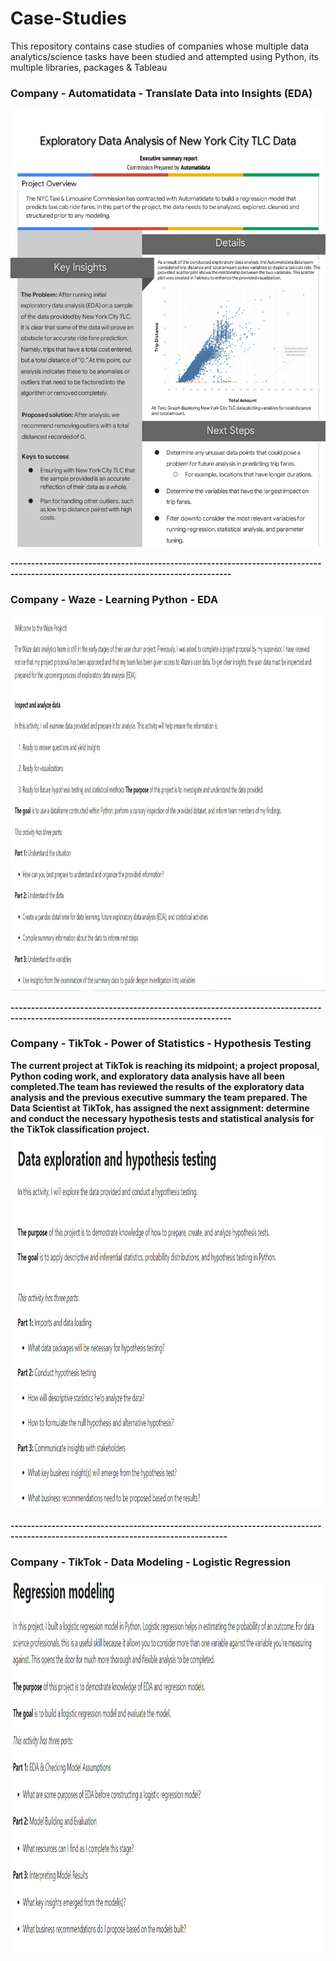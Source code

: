 # Case-Studies
This repository contains case studies of companies whose multiple data analytics/science tasks have been studied and attempted using Python, its multiple libraries, packages & Tableau

### Company - Automatidata - Translate Data into Insights (EDA)
<img src="https://github.com/ShreevaniRao/Case-Studies/blob/main/EDA/Automatidata-Executive-Summary.png" width="700" height="700">

**----------------------------------------------------------------------------------------------------------------------------------**
### Company - Waze - Learning Python - EDA</span>
<img src="https://github.com/ShreevaniRao/Case-Studies/blob/main/EDA/Learning Python -Waze (EDA).png" width="900" height="600">

**----------------------------------------------------------------------------------------------------------------------------------**
### Company - TikTok - Power of Statistics - Hypothesis Testing</span>

**The current project at TikTok is reaching its midpoint; a project proposal, Python coding work, and exploratory data analysis have all been completed.The team has reviewed the results of the exploratory data analysis and the previous executive summary the team prepared. The Data Scientist at TikTok, has assigned the next assignment: determine and conduct the necessary hypothesis tests and statistical analysis for the TikTok classification project.**
<img src="https://github.com/ShreevaniRao/Case-Studies/blob/main/Statistics/Statistics -Hypothesis Testing- TikTok.png" width="800" height="600">

**---------------------------------------------------------------------------------------------------------------------------------**
### Company - TikTok - Data Modeling - Logistic Regression</span>
<img src="https://github.com/ShreevaniRao/Case-Studies/blob/main/Data Modeling/TikTok-LogisticRegression.png" width="900" height="600">
